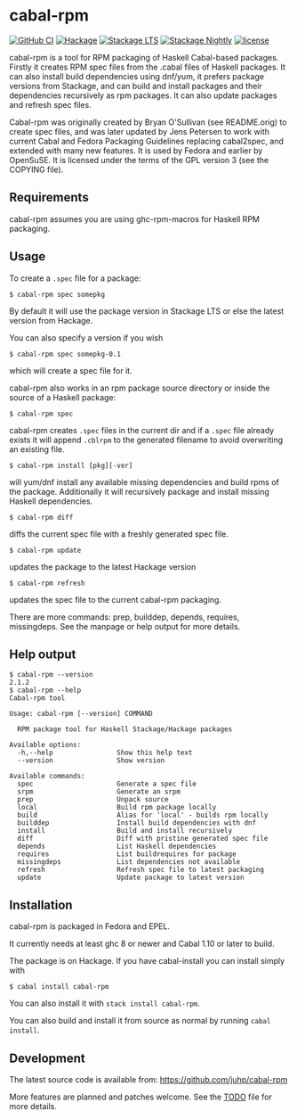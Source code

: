 # cabal-rpm

[![GitHub CI](https://github.com/juhp/cabal-rpm/workflows/CI/badge.svg)](https://github.com/juhp/cabal-rpm/actions)
[![Hackage](https://img.shields.io/hackage/v/cabal-rpm.png)](https://hackage.haskell.org/package/cabal-rpm)
[![Stackage LTS](https://stackage.org/package/cabal-rpm/badge/lts)](https://stackage.org/lts/package/cabal-rpm)
[![Stackage Nightly](https://stackage.org/package/cabal-rpm/badge/nightly)](https://stackage.org/nightly/package/cabal-rpm)
[![license](https://img.shields.io/badge/license-GPLv3+-brightgreen.svg)](https://www.gnu.org/licenses/gpl.html)

cabal-rpm is a tool for RPM packaging of Haskell Cabal-based packages.
Firstly it creates RPM spec files from the .cabal files of Haskell packages.
It can also install build dependencies using dnf/yum, it prefers package
versions from Stackage, and can build and install packages and
their dependencies recursively as rpm packages. It can also update packages
and refresh spec files.

Cabal-rpm was originally created by Bryan O'Sullivan (see README.orig)
to create spec files, and was later updated by Jens Petersen to work with
current Cabal and Fedora Packaging Guidelines replacing cabal2spec,
and extended with many new features.
It is used by Fedora and earlier by OpenSuSE.
It is licensed under the terms of the GPL version 3 (see the COPYING file).

## Requirements
cabal-rpm assumes you are using ghc-rpm-macros for Haskell RPM packaging.

## Usage
To create a `.spec` file for a package:

    $ cabal-rpm spec somepkg

By default it will use the package version in Stackage LTS or else the latest
version from Hackage.

You can also specify a version if you wish

    $ cabal-rpm spec somepkg-0.1

which will create a spec file for it.

cabal-rpm also works in an rpm package source directory or inside the source of
a Haskell package:

    $ cabal-rpm spec

cabal-rpm creates `.spec` files in the current dir
and if a `.spec` file already exists it will append `.cblrpm`
to the generated filename to avoid overwriting an existing file.

    $ cabal-rpm install [pkg][-ver]

will yum/dnf install any available missing dependencies and
build rpms of the package.
Additionally it will recursively package and install missing Haskell
dependencies.

    $ cabal-rpm diff

diffs the current spec file with a freshly generated spec file.

    $ cabal-rpm update

updates the package to the latest Hackage version

    $ cabal-rpm refresh

updates the spec file to the current cabal-rpm packaging.

There are more commands: prep, builddep, depends, requires, missingdeps.
See the manpage or help output for more details.

## Help output
```shellsession
$ cabal-rpm --version
2.1.2
$ cabal-rpm --help
Cabal-rpm tool

Usage: cabal-rpm [--version] COMMAND

  RPM package tool for Haskell Stackage/Hackage packages

Available options:
  -h,--help                Show this help text
  --version                Show version

Available commands:
  spec                     Generate a spec file
  srpm                     Generate an srpm
  prep                     Unpack source
  local                    Build rpm package locally
  build                    Alias for 'local' - builds rpm locally
  builddep                 Install build dependencies with dnf
  install                  Build and install recursively
  diff                     Diff with pristine generated spec file
  depends                  List Haskell dependencies
  requires                 List buildrequires for package
  missingdeps              List dependencies not available
  refresh                  Refresh spec file to latest packaging
  update                   Update package to latest version
```

## Installation
cabal-rpm is packaged in Fedora and EPEL.

It currently needs at least ghc 8 or newer and Cabal 1.10 or later to build.

The package is on Hackage. If you have cabal-install you can install simply with

    $ cabal install cabal-rpm

You can also install it with `stack install cabal-rpm`.

You can also build and install it from source as normal by running
`cabal install`.

## Development
The latest source code is available from: https://github.com/juhp/cabal-rpm

More features are planned and patches welcome.
See the [TODO](TODO) file for more details.
